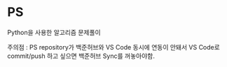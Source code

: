 # PS
Python을 사용한 알고리즘 문제풀이


주의점 : PS repository가 백준허브와 VS Code 동시에 연동이 안돼서 VS Code로 commit/push 하고 싶으면 백준허브 Sync를 꺼놓아야함.
